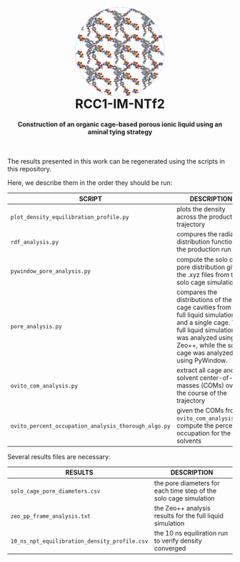 <style>
.circular_image {
  width: 200px;
  height: 200px;
  border-radius: 50%;
  overflow: hidden;
  background-color: blue;
  
  display:inline-block;
  vertical-align:middle;
}
.circular_image img{
  width:100%;
}
</style>

<h1 align="center">
    <br>
    <img class="circular_image" src="../imgs/starting_lattice2.png" alt="RCC1" width="200">
    <br>
    RCC1-IM-NTf2
    <br>
</h1>

<h4 align="center">Construction of an organic cage-based porous ionic liquid using an aminal tying strategy</h4>
<br>

The results presented in this work can be regenerated using the scripts in this repository.

Here, we describe them in the order they should be run:

| SCRIPT | DESCRIPTION |
| ------ | ----------- |
| `plot_density_equilibration_profile.py` | plots the density across the production trajectory |
| `rdf_analysis.py` | compures the radial distribution function of the production run |
| `pywindow_pore_analysis.py` | compute the solo cage pore distribution give the .xyz files from the solo cage simulation |
| `pore_analysis.py` | compares the distributions of the cage cavities from the full liquid simulation and a single cage. The full liquid simulation was analyzed using Zeo++, while the solo cage was analyzed using PyWindow. |
| `ovito_com_analysis.py` | extract all cage and solvent center-of-masses (COMs) over the course of the trajectory | 
| `ovito_percent_occupation_analysis_thorough_algo.py` | given the COMs from `ovito_com_analysis.py`, compute the percent occupation for the solvents |

Several results files are necessary:

| RESULTS | DESCRIPTION |
| ------- | ----------- |
| `solo_cage_pore_diameters.csv` | the pore diameters for each time step of the solo cage simulation | 
| `zeo_pp_frame_analysis.txt` | the Zeo++ analysis results for the full liquid simulation |
| `10_ns_npt_equilibration_density_profile.csv` | the 10 ns equiliration run to verify density converged |